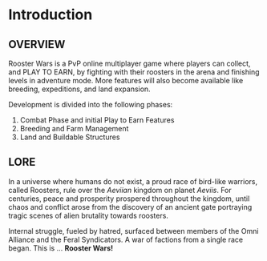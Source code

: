 # Introduction

## OVERVIEW&#x20;

Rooster Wars is a PvP online multiplayer game where players can collect, and PLAY TO EARN, by fighting with their roosters in the arena and finishing levels in adventure mode. More features will also become available like breeding, expeditions, and land expansion.

Development is divided into the following phases:

1. Combat Phase and initial Play to Earn Features
2. Breeding and Farm Management
3. Land and Buildable Structures

## LORE

In a universe where humans do not exist, a proud race of bird-like warriors, called Roosters, rule over the _Aeviian_ kingdom on planet _Aeviis_. For centuries, peace and prosperity prospered throughout the kingdom, until chaos and conflict arose from the discovery of an ancient gate portraying tragic scenes of alien brutality towards roosters.

Internal struggle, fueled by hatred, surfaced between members of the Omni Alliance and the Feral Syndicators. A war of factions from a single race began. This is … **Rooster Wars!**
